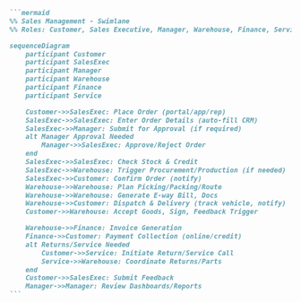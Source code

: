 ````markdown
```mermaid
%% Sales Management - Swimlane
%% Roles: Customer, Sales Executive, Manager, Warehouse, Finance, Service

sequenceDiagram
    participant Customer
    participant SalesExec
    participant Manager
    participant Warehouse
    participant Finance
    participant Service

    Customer->>SalesExec: Place Order (portal/app/rep)
    SalesExec->>SalesExec: Enter Order Details (auto-fill CRM)
    SalesExec->>Manager: Submit for Approval (if required)
    alt Manager Approval Needed
        Manager->>SalesExec: Approve/Reject Order
    end
    SalesExec->>SalesExec: Check Stock & Credit
    SalesExec->>Warehouse: Trigger Procurement/Production (if needed)
    SalesExec->>Customer: Confirm Order (notify)
    Warehouse->>Warehouse: Plan Picking/Packing/Route
    Warehouse->>Warehouse: Generate E-way Bill, Docs
    Warehouse->>Customer: Dispatch & Delivery (track vehicle, notify)
    Customer->>Warehouse: Accept Goods, Sign, Feedback Trigger

    Warehouse->>Finance: Invoice Generation
    Finance->>Customer: Payment Collection (online/credit)
    alt Returns/Service Needed
        Customer->>Service: Initiate Return/Service Call
        Service->>Warehouse: Coordinate Returns/Parts
    end
    Customer->>SalesExec: Submit Feedback
    Manager->>Manager: Review Dashboards/Reports
```
````